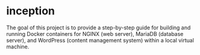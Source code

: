 # inception
The goal of this project is to provide a step-by-step guide for building and running Docker containers for NGINX (web server), MariaDB (database server), and WordPress (content management system) within a local virtual machine.
